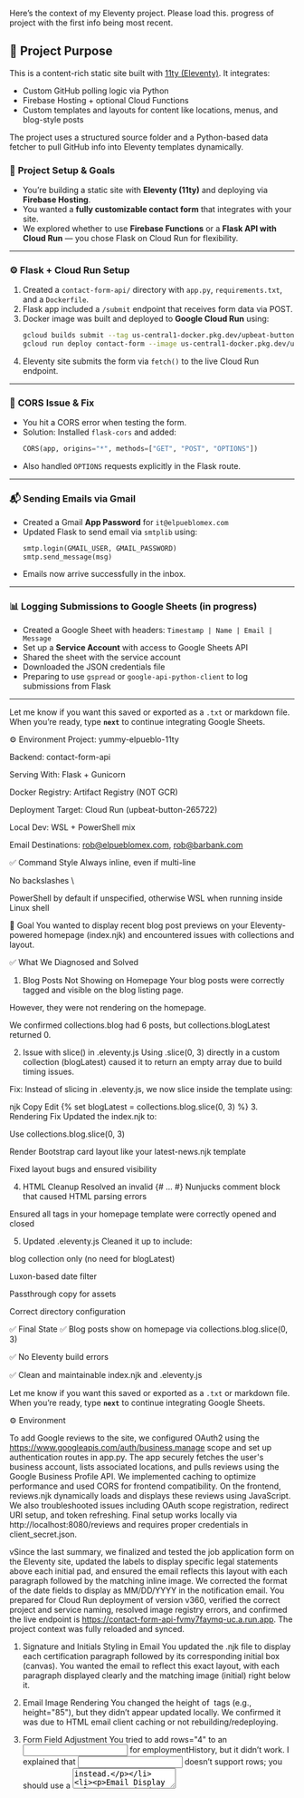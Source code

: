 Here’s the context of my Eleventy project. Please load this. progress of project with the first info being most recent.

## 🧠 Project Purpose

This is a content-rich static site built with [11ty (Eleventy)](https://11ty.dev). It integrates:

- Custom GitHub polling logic via Python
- Firebase Hosting + optional Cloud Functions
- Custom templates and layouts for content like locations, menus, and blog-style posts

The project uses a structured source folder and a Python-based data fetcher to pull GitHub info into Eleventy templates dynamically.

### 🧱 **Project Setup & Goals**

- You’re building a static site with **Eleventy (11ty)** and deploying via **Firebase Hosting**.
- You wanted a **fully customizable contact form** that integrates with your site.
- We explored whether to use **Firebase Functions** or a **Flask API with Cloud Run** — you chose Flask on Cloud Run for flexibility.

---

### ⚙️ **Flask + Cloud Run Setup**

1. Created a `contact-form-api/` directory with `app.py`, `requirements.txt`, and a `Dockerfile`.
2. Flask app included a `/submit` endpoint that receives form data via POST.
3. Docker image was built and deployed to **Google Cloud Run** using:
   ```bash
   gcloud builds submit --tag us-central1-docker.pkg.dev/upbeat-button-265722/contact-form
   gcloud run deploy contact-form --image us-central1-docker.pkg.dev/upbeat-button-265722/contact-form --platform managed --region us-central1 --allow-unauthenticated
   ```
4. Eleventy site submits the form via `fetch()` to the live Cloud Run endpoint.

---

### 🚨 **CORS Issue & Fix**

- You hit a CORS error when testing the form.
- Solution: Installed `flask-cors` and added:
  ```python
  CORS(app, origins="*", methods=["GET", "POST", "OPTIONS"])
  ```
- Also handled `OPTIONS` requests explicitly in the Flask route.

---

### 📬 **Sending Emails via Gmail**

- Created a Gmail **App Password** for `it@elpueblomex.com`
- Updated Flask to send email via `smtplib` using:
  ```python
  smtp.login(GMAIL_USER, GMAIL_PASSWORD)
  smtp.send_message(msg)
  ```
- Emails now arrive successfully in the inbox.

---

### 📊 **Logging Submissions to Google Sheets (in progress)**

- Created a Google Sheet with headers: `Timestamp | Name | Email | Message`
- Set up a **Service Account** with access to Google Sheets API
- Shared the sheet with the service account
- Downloaded the JSON credentials file
- Preparing to use `gspread` or `google-api-python-client` to log submissions from Flask

---

Let me know if you want this saved or exported as a `.txt` or markdown file. When you’re ready, type **`next`** to continue integrating Google Sheets.

⚙️ Environment
Project: yummy-elpueblo-11ty

Backend: contact-form-api

Serving With: Flask + Gunicorn

Docker Registry: Artifact Registry (NOT GCR)

Deployment Target: Cloud Run (upbeat-button-265722)

Local Dev: WSL + PowerShell mix

Email Destinations: rob@elpueblomex.com, rob@barbank.com

✅ Command Style
Always inline, even if multi-line

No backslashes \

PowerShell by default if unspecified, otherwise WSL when running inside Linux shell

🧠 Goal
You wanted to display recent blog post previews on your Eleventy-powered homepage (index.njk) and encountered issues with collections and layout.

✅ What We Diagnosed and Solved

1. Blog Posts Not Showing on Homepage
   Your blog posts were correctly tagged and visible on the blog listing page.

However, they were not rendering on the homepage.

We confirmed collections.blog had 6 posts, but collections.blogLatest returned 0.

2. Issue with slice() in .eleventy.js
   Using .slice(0, 3) directly in a custom collection (blogLatest) caused it to return an empty array due to build timing issues.

Fix: Instead of slicing in .eleventy.js, we now slice inside the template using:

njk
Copy
Edit
{% set blogLatest = collections.blog.slice(0, 3) %} 3. Rendering Fix
Updated the index.njk to:

Use collections.blog.slice(0, 3)

Render Bootstrap card layout like your latest-news.njk template

Fixed layout bugs and ensured visibility

4. HTML Cleanup
   Resolved an invalid {# ... #} Nunjucks comment block that caused HTML parsing errors

Ensured all tags in your homepage template were correctly opened and closed

5. Updated .eleventy.js
   Cleaned it up to include:

blog collection only (no need for blogLatest)

Luxon-based date filter

Passthrough copy for assets

Correct directory configuration

✅ Final State
✅ Blog posts show on homepage via collections.blog.slice(0, 3)

✅ No Eleventy build errors

✅ Clean and maintainable index.njk and .eleventy.js

Let me know if you want this saved or exported as a `.txt` or markdown file. When you’re ready, type **`next`** to continue integrating Google Sheets.

⚙️ Environment

To add Google reviews to the site, we configured OAuth2 using the https://www.googleapis.com/auth/business.manage scope and set up authentication routes in app.py. The app securely fetches the user's business account, lists associated locations, and pulls reviews using the Google Business Profile API. We implemented caching to optimize performance and used CORS for frontend compatibility. On the frontend, reviews.njk dynamically loads and displays these reviews using JavaScript. We also troubleshooted issues including OAuth scope registration, redirect URI setup, and token refreshing. Final setup works locally via http://localhost:8080/reviews and requires proper credentials in client_secret.json.

vSince the last summary, we finalized and tested the job application form on the Eleventy site, updated the <canvas> labels to display specific legal statements above each initial pad, and ensured the email reflects this layout with each paragraph followed by the matching inline image. We corrected the format of the date fields to display as MM/DD/YYYY in the notification email. You prepared for Cloud Run deployment of version v360, verified the correct project and service naming, resolved image registry errors, and confirmed the live endpoint is https://contact-form-api-fvmy7faymq-uc.a.run.app. The project context was fully reloaded and synced.

1. Signature and Initials Styling in Email
You updated the .njk file to display each certification paragraph followed by its corresponding initial box (canvas). You wanted the email to reflect this exact layout, with each paragraph displayed clearly and the matching image (initial) right below it.

2. Email Image Rendering
You changed the height of <img> tags (e.g., height="85"), but they didn’t appear updated locally. We confirmed it was due to HTML email client caching or not rebuilding/redeploying.

3. Form Field Adjustment
You tried to add rows="4" to an <input> for employmentHistory, but it didn’t work. I explained that <input type="text"> doesn’t support rows; you should use a <textarea> instead.

4. Email Display Color
You noticed some fields in the email appeared purple. This was likely due to your local email client styling (e.g., Gmail marking visited or autofilled text).

5. Preparing for Cloud Run Deployment (v350, then v360)
You declared readiness to push the Dockerfile live as version v350. Later, you wanted to deploy version v360 and confirmed the correct project ID: upbeat-button-265722.

6. Domain Confusion
You noticed the deployed service URL changed unexpectedly (from https://contact-form-api... to https://el-pueblo-api...). We discussed that Cloud Run uses service names for the default URL, and that the contact-form-api service must be explicitly specified to retain the URL.

7. Date Format Fix
You wanted the date in the notification email to appear as month/day/year instead of YYYY-MM-DD. We noted that the .njk form field needs no change — formatting should be handled in app.py.

8. Docker Push Errors
You tried pushing the Docker image and encountered errors like name unknown: Repository "contact-form-api" not found. I explained this was likely due to not enabling or creating the Artifact Registry repository for your region (us-central1).

9. GCloud Output Issues
Your gcloud command gave an OSError: [Errno 22] Invalid argument, which is a known PowerShell encoding issue when outputting to stdout.

10. Final Deployment Command
You requested a corrected gcloud run deploy command using the confirmed service URL (https://contact-form-api...). I gave the full command to deploy version v360 using Artifact Registry and contact-form-api as the service name.

Since the last progress report, we’ve completed the full job application form on the job-openings.njk page, including all required fields, date and dropdown selectors, and grouped sections for personal, employment, and legal information. We added JavaScript logic to auto-fill the form with test data for faster testing. We also integrated three initial pads and one signature pad using canvas elements, with both mouse and touch support. These pads are converted to base64 images and sent as part of the form submission payload.

On the backend, we created the /jobs route in app.py to handle job application submissions. This route validates all required fields, logs the data into Sheet3 on Google Sheets, and returns a proper JSON response. We also added a new email function that sends the full application details to rob@elpueblomex.com and rob@barbank.com. The email now includes inline-rendered images of the initials and signature.

For local testing, we set up the Eleventy server at http://localhost:8080 and the Flask API at http://localhost:5000. We updated the CORS logic to support local development and resolved all preflight issues affecting /submit, /reserve, and /jobs. The forms and endpoints are now working reliably in both dev and production.

Rob began developing a third form for El Pueblo’s Eleventy-based website to collect job applications. He requested a full HTML form with specified fields, including dropdowns, text inputs, and required markers. The form would eventually include signature pads, but those were postponed. Initially, the form used <textarea> fields, but Rob clarified that all fields should use single-line inputs unless otherwise specified. Special cases like the references and felony explanation fields were updated to use multiline <textarea> elements with 4 rows for better usability.

Once the full form was built, JavaScript was added to handle POST submissions using fetch() to a new /jobs endpoint on the Flask API, hosted on Google Cloud Run. On the backend, Rob implemented the /jobs route in app.py, which receives the submission, validates required fields, logs data into “Sheet3” of the existing Google Sheet, and returns a JSON response. Optional email notifications are supported.

The form uses Eleventy’s dev server for local preview and testing at localhost:8080/job-openings.html, avoiding the need to deploy to Firebase during development. This streamlined local workflow allows Rob to test layout, validation, and API responses efficiently before pushing to production. The setup is now ready for signature support and email confirmations.

Rob worked on expanding the Eleventy-based static site for El Pueblo Mexican Food by integrating multiple backend forms using a Flask API deployed to Google Cloud Run. After resolving CORS issues and Cloud Run deployment bugs, both the contact form (/submit) and reservation form (/reserve) were made fully functional, including Google Sheets logging and email notifications via Gmail SMTP.

Later, issues arose while attempting to center a confirmation message returned by the reservation form. This led to miscommunication between frontend display logic and Flask routes. Docker images weren't properly rebuilt during those changes, which caused inconsistencies in behavior. Rebuilding and redeploying the Docker image resolved those errors.

Rob then created a new job-openings.njk page to collect employment applications. A full form was built with all fields, including select inputs and formatted one-line text areas. The backend /jobs endpoint was implemented to log submissions to “Sheet3” of the existing spreadsheet and return success messages via JSON.

The form is now connected via JavaScript using fetch() with appropriate error handling and required field validation. Future steps may include adding digital signature fields and email confirmations. Everything is now working smoothly again after the final redeploy and script updates.

You began by building two form endpoints—/submit for contact messages and /reserve for party reservations—using Flask, hosted on Google Cloud Run, and integrated with Google Sheets and Gmail. The backend was Dockerized, and deployment was managed via gcloud run deploy.

Initially, the reservation form was returning CORS and 404 errors, even though the route was correctly defined in app.py. You verified the route with @app.route("/reserve", methods=["POST", "OPTIONS"]) and ensured CORS headers were set. The real issue turned out to be Cloud Run not serving the most recent image despite rebuilding with docker build. This was fixed by using versioned tags like v10, v200, and deploying them cleanly, avoiding image cache issues with --no-cache.

Another problem was with how you tested the routes using curl in PowerShell. Many errors stemmed from PowerShell syntax differences (like backticks and escaping quotes), which led to confusing 400 and 404 errors. Eventually, you tested the endpoints successfully using both curl and Invoke-RestMethod.

You also ran into a confusing situation where the contact form stopped working, while the reservation form worked fine. After investigating, you discovered the contact form was still pointing to the old Cloud Run URL (abc123), while the reservation form had the updated one (v200). Once you corrected the endpoint in contact.njk, both forms worked properly.

Ultimately, the main problems were outdated frontend URLs, Docker image caching, and inconsistent deployment. These were resolved by confirming route definitions, verifying deployed versions, and syncing frontend service URLs.

Now both forms are working, and the stack is running smoothly on Cloud Run with email notifications and Google Sheets logging fully functional.

You’re working on an Eleventy-based static site with a Flask API deployed to Google Cloud Run. After successfully deploying a working /submit contact form endpoint, you built a new /reserve endpoint to handle party reservation form data. Despite validating the route existed in your Docker build, hitting /reserve on Cloud Run consistently returned a 404 error, which initially appeared to be a CORS issue.

After investigation, it became clear that the actual problem was that Cloud Run was serving an older version of your container — one that didn’t include /reserve. Even though you rebuilt the Docker image and tagged it :v2, Cloud Run kept deploying the same image digest (sha256:3cf3...). This meant your changes weren’t reaching production.

We confirmed that the issue stemmed from gcloud crashing during deploy due to a Windows-specific OSError: [Errno 22] Invalid argument, related to terminal encoding. This crash silently prevented your gcloud run deploy command from finishing successfully.

To resolve this:

You set PowerShell’s output encoding using $OutputEncoding = [System.Text.Encoding]::UTF8

Then rebuilt the Docker image using a fresh tag like :v3

Pushed it to Artifact Registry

Explicitly deployed the new image using the full tag with gcloud run deploy

You were instructed to verify the new revision in the Cloud Run console and test the route using PowerShell curl. This cleaned up any image caching issues and ensured /reserve is now correctly deployed and live.
You began by setting up an Eleventy (11ty) static site and integrating a contact form backend using Python Flask, deployed via Google Cloud Run. You created a contact-form-api with Flask, using Gmail SMTP for email delivery, and later added Google Sheets logging to track submissions. The backend correctly handled POST requests at /submit, verified using curl in both WSL and PowerShell environments.

We debugged several deployment and runtime issues. Early errors involved Cloud Run deployment failures due to image access from Google Container Registry (GCR), which is deprecated. We resolved this by pushing the Docker image to Artifact Registry instead. You also encountered an issue with secret scanning when trying to push the sheets-creds.json file to GitHub — GitHub's push protection blocked it due to it containing Google service credentials. We handled this by using .gitignore, removing the file from Git's index, and cleaning up commit history.

You successfully installed and ran Gunicorn within WSL to serve your Flask app. When transitioning to include Google Sheets, we configured OAuth scopes and used gspread and google-auth for appending form data to your spreadsheet. We overcame a submit() route duplication bug and installation errors related to distutils packages like blinker.

We updated the contact form logic so emails are sent to both rob@elpueblomex.com and rob@barbank.com, and added a confirmation email to be sent back to the person who filled out the form. Docker deployment scripts were tested and iterated on, with emphasis on inline PowerShell-compatible commands for tagging, pushing, and deploying.

Throughout the session, we reinforced using best practices for secrets management, deployment hygiene, and debugging Flask + Gunicorn issues on WSL.

You now have a fully functional contact form API that logs to Google Sheets, sends email notifications to admins, and sends confirmations to users.

In this session, we set up a fully customizable contact form for an Eleventy static site using a Flask API deployed on Google Cloud Run. After evaluating options, we chose Flask over Firebase Functions for greater flexibility and control. We built the Flask app with a /submit endpoint to handle POST requests, containerized it with Docker, and deployed it to Cloud Run using the Google Cloud CLI.

To handle browser security restrictions, we addressed a CORS error by integrating flask-cors and explicitly allowing cross-origin requests. Once the API was live, we wired up a frontend form in the Eleventy site to send submissions via fetch.

Next, we enabled Gmail integration by generating a secure App Password for it@elpueblomex.com and configured Flask to send emails via SMTP. After successful deployment and testing, we verified that the contact form was sending emails properly.

We also began integrating Google Sheets as a backend log for form submissions. This involved creating a new Google Sheet, setting up a service account, enabling the Google Sheets API, and preparing secure authentication credentials to allow Flask to write data to the sheet.

The session was highly productive, ending with a live contact form that sends real emails and is nearly ready for full data logging.

Always use thsi styling for buttons:

.btn-read-more {
background: #7f120b;
color: white;
border: 1px solid black;
padding: 10px 28px 12px 28px;
border-radius: 50px;
font-weight: 400;
font-size: 15px;
box-shadow: 0 8px 28px rgba(0, 0, 0, 0.1);
transition: 0.5s;
letter-spacing: 1px;
}

## 📁 Directory Structure Overview

```
Project Structure:

├── READ.MD
├── code-pull-index.html
├── design-source
│   └── image-template.psd
├── dist
│   ├── assets
│   │   ├── css
│   │   │   ├── custom.css
│   │   │   ├── main.css
│   │   │   └── vendor.min.css
│   │   ├── img
│   │   │   ├── about-2.jpg
│   │   │   ├── about.jpg
│   │   │   ├── apple-touch-icon.png
│   │   │   ├── blog
│   │   │   │   ├── bunuelos.jpg
│   │   │   │   ├── dinner-plate.jpg
│   │   │   │   └── dinner.jpg
│   │   │   ├── carne-asada.png
│   │   │   ├── carneasada plate.png
│   │   │   ├── chefs
│   │   │   │   ├── chefs-1.jpg
│   │   │   │   ├── chefs-2.jpg
│   │   │   │   └── chefs-3.jpg
│   │   │   ├── el-pueblo-logo.png
│   │   │   ├── el_pueblo_mex_logo-01.png
│   │   │   ├── events-1.jpg
│   │   │   ├── events-2.jpg
│   │   │   ├── events-3.jpg
│   │   │   ├── events-4.jpg
│   │   │   ├── favicon.png
│   │   │   ├── gallery
│   │   │   │   ├── gallery-1.jpg
│   │   │   │   ├── gallery-2.jpg
│   │   │   │   ├── gallery-3.jpg
│   │   │   │   ├── gallery-4.jpg
│   │   │   │   ├── gallery-5.jpg
│   │   │   │   ├── gallery-6.jpg
│   │   │   │   ├── gallery-7.jpg
│   │   │   │   └── gallery-8.jpg
│   │   │   ├── hero-img.png
│   │   │   ├── logo.png
│   │   │   ├── menu
│   │   │   │   ├── menu-item-1.png
│   │   │   │   ├── menu-item-2.png
│   │   │   │   ├── menu-item-3.png
│   │   │   │   ├── menu-item-4.png
│   │   │   │   ├── menu-item-5.png
│   │   │   │   └── menu-item-6.png
│   │   │   ├── menu-items
│   │   │   │   ├── 2-for-10-taco-combo.jpg
│   │   │   │   ├── adobada-burrito.jpg
│   │   │   │   ├── adobada-quesadilla.jpg
│   │   │   │   ├── adobada-taco.jpg
│   │   │   │   ├── adobada-torta.jpg
│   │   │   │   ├── bean-and-cheese-burrito.jpg
│   │   │   │   ├── breakfast-bowl.jpg
│   │   │   │   ├── breakfast-burrito.jpg
│   │   │   │   ├── breakfast.jpg
│   │   │   │   ├── cali-burrito.jpg
│   │   │   │   ├── carne-asada-burrito.jpg
│   │   │   │   ├── carne-asada-plate.jpg
│   │   │   │   ├── carne-asada-quesadilla.jpg
│   │   │   │   ├── carne-asada-taco.jpg
│   │   │   │   ├── carne-asada-torta.jpg
│   │   │   │   ├── carnitas-burrito.jpg
│   │   │   │   ├── carnitas-burrito2.jpg
│   │   │   │   ├── carnitas-plate.jpg
│   │   │   │   ├── carnitas-quesadilla.jpg
│   │   │   │   ├── carnitas-taco.jpg
│   │   │   │   ├── carnitas-torta.jpg
│   │   │   │   ├── cheese-quesadilla.jpg
│   │   │   │   ├── chickentortsoup.jpg
│   │   │   │   ├── chilaquiles-rojos.jpg
│   │   │   │   ├── chilaquiles-verdes.jpg
│   │   │   │   ├── chile-relleno-burrito.jpg
│   │   │   │   ├── chile-relleno-plate.jpg
│   │   │   │   ├── chile-relleno.jpg
│   │   │   │   ├── chimichanga.jpg
│   │   │   │   ├── chips-and-salsa.jpg
│   │   │   │   ├── chorizo-burrito.jpg
│   │   │   │   ├── chorizo-plate.jpg
│   │   │   │   ├── chorizo-torta.jpg
│   │   │   │   ├── conga-burrito.jpg
│   │   │   │   ├── dinners.jpg
│   │   │   │   ├── el-pueblo-mexican-food.jpg
│   │   │   │   ├── el-pueblo-torta-with-fries.jpg
│   │   │   │   ├── enchiladas.jpg
│   │   │   │   ├── fajitas-burrito.jpg
│   │   │   │   ├── fajitas-plate.jpg
│   │   │   │   ├── fish-taco.jpg
│   │   │   │   ├── fish_tacos.jpg
│   │   │   │   ├── flautas-(3).jpg
│   │   │   │   ├── fries-and-chips.jpg
│   │   │   │   ├── full-menu.jpg
│   │   │   │   ├── guacamole-(1-2-tray).jpg
│   │   │   │   ├── ham-and-cheese.jpg
│   │   │   │   ├── huevos-a-la-mexicana.jpg
│   │   │   │   ├── huevos-con-jamon.jpg
│   │   │   │   ├── huevos-rancheros.jpg
│   │   │   │   ├── josh-cellars-vintage-pinot-noir-bottle-central-coast-(750-ml).jpg
│   │   │   │   ├── kids-quesadilla.jpg
│   │   │   │   ├── la-marca-prosecco-bottle-doc-italy-(375-ml).jpg
│   │   │   │   ├── lengua-taco.jpg
│   │   │   │   ├── machaca-burrito.jpg
│   │   │   │   ├── machaca-plate.jpg
│   │   │   │   ├── machaca-torta.jpg
│   │   │   │   ├── make-your-own-tacos.jpg
│   │   │   │   ├── menu-items.zip
│   │   │   │   ├── menudo-sat-and-sun-only.jpg
│   │   │   │   ├── michelob-ultra-light-usa-limited-edition-beer-slim-cans-(12-fl-oz-x-24-ct).jpg
│   │   │   │   ├── modelo-especial-mexican-lager-bottles-(12-fl-oz-x-12-ct).jpg
│   │   │   │   ├── nachos-supreme.jpg
│   │   │   │   ├── party-packs.jpg
│   │   │   │   ├── pollo-asada-quesadilla.jpg
│   │   │   │   ├── pollo-asado-burrito.jpg
│   │   │   │   ├── pollo-asado-taco.jpg
│   │   │   │   ├── pollo-asado-torta.jpg
│   │   │   │   ├── protein-bowl.jpg
│   │   │   │   ├── protein-fries.jpg
│   │   │   │   ├── quesadillas.jpg
│   │   │   │   ├── rice-(8-oz).jpg
│   │   │   │   ├── rolled-tacos-(50).jpg
│   │   │   │   ├── rolled-with-guacamole-(3).jpg
│   │   │   │   ├── rolled-with-guacamole-(5).jpg
│   │   │   │   ├── rolled-with-sour-cream-(3).jpg
│   │   │   │   ├── rolled-with-sour-cream-(5).jpg
│   │   │   │   ├── shredded-beef-taco.jpg
│   │   │   │   ├── shredded-chicken-quesadilla.jpg
│   │   │   │   ├── shredded-chicken-taco.jpg
│   │   │   │   ├── shrimp-burrito.jpg
│   │   │   │   ├── shrimp-fries.jpg
│   │   │   │   ├── shrimp-quesadilla.jpg
│   │   │   │   ├── shrimp-taco.jpg
│   │   │   │   ├── side-of-rice-serves-20.jpg
│   │   │   │   ├── side-orders.jpg
│   │   │   │   ├── soon.jpg
│   │   │   │   ├── steak-and-eggs-burrito.jpg
│   │   │   │   ├── super-breakfast-bowl.jpg
│   │   │   │   ├── super-breakfast-burrito.jpg
│   │   │   │   ├── supreme-burrito.jpg
│   │   │   │   ├── surf-and-turf-bowl.jpg
│   │   │   │   ├── surf-and-turf-fries.jpg
│   │   │   │   ├── surf-n'-turf-burrito.jpg
│   │   │   │   ├── tacos---hard.jpg
│   │   │   │   ├── tacos---soft.jpg
│   │   │   │   ├── taquito-burrito.jpg
│   │   │   │   ├── tito's-gluten-free-80-proof-handmade-vodka-bottle-(750-ml).jpg
│   │   │   │   ├── two4tentacos.jpg
│   │   │   │   ├── veggie-fries.jpg
│   │   │   │   ├── veggie-quesadilla.jpg
│   │   │   │   └── white-claw-gluten-free-no.-1-variety-pack-hard-seltzer-cans-(12-fl-oz-x-12-ct).jpg
│   │   │   ├── new-bun.jpg
│   │   │   ├── reservation.jpg
│   │   │   ├── stats-bg.jpg
│   │   │   ├── taco.png
│   │   │   ├── tacos-front.webp
│   │   │   ├── tacos.webp
│   │   │   ├── team-shape.svg
│   │   │   └── testimonials
│   │   │       ├── testimonials-1.jpg
│   │   │       ├── testimonials-2.jpg
│   │   │       ├── testimonials-3.jpg
│   │   │       └── testimonials-4.jpg
│   │   ├── js
│   │   │   ├── main.js
│   │   │   └── reviews.js
│   │   ├── scss
│   │   └── vendor
│   │       ├── aos
│   │       │   ├── aos.cjs.js
│   │       │   ├── aos.css
│   │       │   ├── aos.esm.js
│   │       │   ├── aos.js
│   │       │   └── aos.js.map
│   │       ├── bootstrap
│   │       │   ├── css
│   │       │   │   ├── bootstrap-grid.css
│   │       │   │   ├── bootstrap-grid.css.map
│   │       │   │   ├── bootstrap-grid.min.css
│   │       │   │   ├── bootstrap-grid.min.css.map
│   │       │   │   ├── bootstrap-grid.rtl.css
│   │       │   │   ├── bootstrap-grid.rtl.css.map
│   │       │   │   ├── bootstrap-grid.rtl.min.css
│   │       │   │   ├── bootstrap-grid.rtl.min.css.map
│   │       │   │   ├── bootstrap-reboot.css
│   │       │   │   ├── bootstrap-reboot.css.map
│   │       │   │   ├── bootstrap-reboot.min.css
│   │       │   │   ├── bootstrap-reboot.min.css.map
│   │       │   │   ├── bootstrap-reboot.rtl.css
│   │       │   │   ├── bootstrap-reboot.rtl.css.map
│   │       │   │   ├── bootstrap-reboot.rtl.min.css
│   │       │   │   ├── bootstrap-reboot.rtl.min.css.map
│   │       │   │   ├── bootstrap-utilities.css
│   │       │   │   ├── bootstrap-utilities.css.map
│   │       │   │   ├── bootstrap-utilities.min.css
│   │       │   │   ├── bootstrap-utilities.min.css.map
│   │       │   │   ├── bootstrap-utilities.rtl.css
│   │       │   │   ├── bootstrap-utilities.rtl.css.map
│   │       │   │   ├── bootstrap-utilities.rtl.min.css
│   │       │   │   ├── bootstrap-utilities.rtl.min.css.map
│   │       │   │   ├── bootstrap.css
│   │       │   │   ├── bootstrap.css.map
│   │       │   │   ├── bootstrap.min.css
│   │       │   │   ├── bootstrap.min.css.map
│   │       │   │   ├── bootstrap.rtl.css
│   │       │   │   ├── bootstrap.rtl.css.map
│   │       │   │   ├── bootstrap.rtl.min.css
│   │       │   │   ├── bootstrap.rtl.min.css.map
│   │       │   │   └── prb.txt
│   │       │   └── js
│   │       │       ├── bootstrap.bundle.js
│   │       │       ├── bootstrap.bundle.js.map
│   │       │       ├── bootstrap.bundle.min.js
│   │       │       ├── bootstrap.bundle.min.js.map
│   │       │       ├── bootstrap.esm.js
│   │       │       ├── bootstrap.esm.js.map
│   │       │       ├── bootstrap.esm.min.js
│   │       │       ├── bootstrap.esm.min.js.map
│   │       │       ├── bootstrap.js
│   │       │       ├── bootstrap.js.map
│   │       │       ├── bootstrap.min.js
│   │       │       └── bootstrap.min.js.map
│   │       ├── bootstrap-icons
│   │       │   ├── bootstrap-icons.css
│   │       │   ├── bootstrap-icons.json
│   │       │   ├── bootstrap-icons.min.css
│   │       │   ├── bootstrap-icons.scss
│   │       │   └── fonts
│   │       │       ├── bootstrap-icons.woff
│   │       │       └── bootstrap-icons.woff2
│   │       ├── glightbox
│   │       │   ├── css
│   │       │   │   ├── glightbox.css
│   │       │   │   └── glightbox.min.css
│   │       │   └── js
│   │       │       ├── glightbox.js
│   │       │       └── glightbox.min.js
│   │       ├── php-email-form
│   │       │   └── validate.js
│   │       ├── purecounter
│   │       │   ├── purecounter_vanilla.js
│   │       │   └── purecounter_vanilla.js.map
│   │       └── swiper
│   │           ├── swiper-bundle.min.css
│   │           ├── swiper-bundle.min.js
│   │           └── swiper-bundle.min.js.map
│   ├── index.html
│   ├── latest-news.html
│   ├── locations.html
│   ├── menu.html
│   ├── posts
│   │   ├── anatomy-fish-taco
│   │   │   └── index.html
│   │   ├── breakfast-burritos
│   │   │   └── index.html
│   │   ├── bunuelos-crispy-sweet-treat
│   │   │   └── index.html
│   │   ├── fresh-and-authentic
│   │   │   └── index.html
│   │   ├── two-for-ten
│   │   │   └── index.html
│   │   └── voted-top-ten-yelp
│   │       └── index.html
│   └── test.html
├── file-tree.py
├── file_tree.txt
├── firebase.json
├── functions
│   ├── index.js
│   ├── package-lock.json
│   └── package.json
├── github-poller
│   ├── app.py
│   ├── index.html
│   └── requirements.txt
├── notes
├── notes.md
├── package-lock.json
├── package.json
├── rev.json
└── src
    ├── _includes
    │   ├── footer.njk
    │   └── header.njk
    ├── _layouts
    │   └── base.njk
    ├── assets
    │   ├── css
    │   │   ├── custom.css
    │   │   ├── main.css
    │   │   └── vendor.min.css
    │   ├── img
    │   │   ├── about-2.jpg
    │   │   ├── about.jpg
    │   │   ├── apple-touch-icon.png
    │   │   ├── blog
    │   │   │   ├── bunuelos.jpg
    │   │   │   ├── dinner-plate.jpg
    │   │   │   └── dinner.jpg
    │   │   ├── carne-asada.png
    │   │   ├── carneasada plate.png
    │   │   ├── chefs
    │   │   │   ├── chefs-1.jpg
    │   │   │   ├── chefs-2.jpg
    │   │   │   └── chefs-3.jpg
    │   │   ├── el-pueblo-logo.png
    │   │   ├── el_pueblo_mex_logo-01.png
    │   │   ├── events-1.jpg
    │   │   ├── events-2.jpg
    │   │   ├── events-3.jpg
    │   │   ├── events-4.jpg
    │   │   ├── favicon.png
    │   │   ├── gallery
    │   │   │   ├── gallery-1.jpg
    │   │   │   ├── gallery-2.jpg
    │   │   │   ├── gallery-3.jpg
    │   │   │   ├── gallery-4.jpg
    │   │   │   ├── gallery-5.jpg
    │   │   │   ├── gallery-6.jpg
    │   │   │   ├── gallery-7.jpg
    │   │   │   └── gallery-8.jpg
    │   │   ├── hero-img.png
    │   │   ├── logo.png
    │   │   ├── menu
    │   │   │   ├── menu-item-1.png
    │   │   │   ├── menu-item-2.png
    │   │   │   ├── menu-item-3.png
    │   │   │   ├── menu-item-4.png
    │   │   │   ├── menu-item-5.png
    │   │   │   └── menu-item-6.png
    │   │   ├── menu-items
    │   │   │   ├── 2-for-10-taco-combo.jpg
    │   │   │   ├── adobada-burrito.jpg
    │   │   │   ├── adobada-quesadilla.jpg
    │   │   │   ├── adobada-taco.jpg
    │   │   │   ├── adobada-torta.jpg
    │   │   │   ├── bean-and-cheese-burrito.jpg
    │   │   │   ├── breakfast-bowl.jpg
    │   │   │   ├── breakfast-burrito.jpg
    │   │   │   ├── breakfast.jpg
    │   │   │   ├── cali-burrito.jpg
    │   │   │   ├── carne-asada-burrito.jpg
    │   │   │   ├── carne-asada-plate.jpg
    │   │   │   ├── carne-asada-quesadilla.jpg
    │   │   │   ├── carne-asada-taco.jpg
    │   │   │   ├── carne-asada-torta.jpg
    │   │   │   ├── carnitas-burrito.jpg
    │   │   │   ├── carnitas-burrito2.jpg
    │   │   │   ├── carnitas-plate.jpg
    │   │   │   ├── carnitas-quesadilla.jpg
    │   │   │   ├── carnitas-taco.jpg
    │   │   │   ├── carnitas-torta.jpg
    │   │   │   ├── cheese-quesadilla.jpg
    │   │   │   ├── chickentortsoup.jpg
    │   │   │   ├── chilaquiles-rojos.jpg
    │   │   │   ├── chilaquiles-verdes.jpg
    │   │   │   ├── chile-relleno-burrito.jpg
    │   │   │   ├── chile-relleno-plate.jpg
    │   │   │   ├── chile-relleno.jpg
    │   │   │   ├── chimichanga.jpg
    │   │   │   ├── chips-and-salsa.jpg
    │   │   │   ├── chorizo-burrito.jpg
    │   │   │   ├── chorizo-plate.jpg
    │   │   │   ├── chorizo-torta.jpg
    │   │   │   ├── conga-burrito.jpg
    │   │   │   ├── dinners.jpg
    │   │   │   ├── el-pueblo-mexican-food.jpg
    │   │   │   ├── el-pueblo-torta-with-fries.jpg
    │   │   │   ├── enchiladas.jpg
    │   │   │   ├── fajitas-burrito.jpg
    │   │   │   ├── fajitas-plate.jpg
    │   │   │   ├── fish-taco.jpg
    │   │   │   ├── fish_tacos.jpg
    │   │   │   ├── flautas-(3).jpg
    │   │   │   ├── fries-and-chips.jpg
    │   │   │   ├── full-menu.jpg
    │   │   │   ├── guacamole-(1-2-tray).jpg
    │   │   │   ├── ham-and-cheese.jpg
    │   │   │   ├── huevos-a-la-mexicana.jpg
    │   │   │   ├── huevos-con-jamon.jpg
    │   │   │   ├── huevos-rancheros.jpg
    │   │   │   ├── josh-cellars-vintage-pinot-noir-bottle-central-coast-(750-ml).jpg
    │   │   │   ├── kids-quesadilla.jpg
    │   │   │   ├── la-marca-prosecco-bottle-doc-italy-(375-ml).jpg
    │   │   │   ├── lengua-taco.jpg
    │   │   │   ├── machaca-burrito.jpg
    │   │   │   ├── machaca-plate.jpg
    │   │   │   ├── machaca-torta.jpg
    │   │   │   ├── make-your-own-tacos.jpg
    │   │   │   ├── menu-items.zip
    │   │   │   ├── menudo-sat-and-sun-only.jpg
    │   │   │   ├── michelob-ultra-light-usa-limited-edition-beer-slim-cans-(12-fl-oz-x-24-ct).jpg
    │   │   │   ├── modelo-especial-mexican-lager-bottles-(12-fl-oz-x-12-ct).jpg
    │   │   │   ├── nachos-supreme.jpg
    │   │   │   ├── party-packs.jpg
    │   │   │   ├── pollo-asada-quesadilla.jpg
    │   │   │   ├── pollo-asado-burrito.jpg
    │   │   │   ├── pollo-asado-taco.jpg
    │   │   │   ├── pollo-asado-torta.jpg
    │   │   │   ├── protein-bowl.jpg
    │   │   │   ├── protein-fries.jpg
    │   │   │   ├── quesadillas.jpg
    │   │   │   ├── rice-(8-oz).jpg
    │   │   │   ├── rolled-tacos-(50).jpg
    │   │   │   ├── rolled-with-guacamole-(3).jpg
    │   │   │   ├── rolled-with-guacamole-(5).jpg
    │   │   │   ├── rolled-with-sour-cream-(3).jpg
    │   │   │   ├── rolled-with-sour-cream-(5).jpg
    │   │   │   ├── shredded-beef-taco.jpg
    │   │   │   ├── shredded-chicken-quesadilla.jpg
    │   │   │   ├── shredded-chicken-taco.jpg
    │   │   │   ├── shrimp-burrito.jpg
    │   │   │   ├── shrimp-fries.jpg
    │   │   │   ├── shrimp-quesadilla.jpg
    │   │   │   ├── shrimp-taco.jpg
    │   │   │   ├── side-of-rice-serves-20.jpg
    │   │   │   ├── side-orders.jpg
    │   │   │   ├── soon.jpg
    │   │   │   ├── steak-and-eggs-burrito.jpg
    │   │   │   ├── super-breakfast-bowl.jpg
    │   │   │   ├── super-breakfast-burrito.jpg
    │   │   │   ├── supreme-burrito.jpg
    │   │   │   ├── surf-and-turf-bowl.jpg
    │   │   │   ├── surf-and-turf-fries.jpg
    │   │   │   ├── surf-n'-turf-burrito.jpg
    │   │   │   ├── tacos---hard.jpg
    │   │   │   ├── tacos---soft.jpg
    │   │   │   ├── taquito-burrito.jpg
    │   │   │   ├── tito's-gluten-free-80-proof-handmade-vodka-bottle-(750-ml).jpg
    │   │   │   ├── two4tentacos.jpg
    │   │   │   ├── veggie-fries.jpg
    │   │   │   ├── veggie-quesadilla.jpg
    │   │   │   └── white-claw-gluten-free-no.-1-variety-pack-hard-seltzer-cans-(12-fl-oz-x-12-ct).jpg
    │   │   ├── new-bun.jpg
    │   │   ├── reservation.jpg
    │   │   ├── stats-bg.jpg
    │   │   ├── taco.png
    │   │   ├── tacos-front.webp
    │   │   ├── tacos.webp
    │   │   ├── team-shape.svg
    │   │   └── testimonials
    │   │       ├── testimonials-1.jpg
    │   │       ├── testimonials-2.jpg
    │   │       ├── testimonials-3.jpg
    │   │       └── testimonials-4.jpg
    │   ├── js
    │   │   ├── main.js
    │   │   └── reviews.js
    │   ├── scss
    │   └── vendor
    │       ├── aos
    │       │   ├── aos.cjs.js
    │       │   ├── aos.css
    │       │   ├── aos.esm.js
    │       │   ├── aos.js
    │       │   └── aos.js.map
    │       ├── bootstrap
    │       │   ├── css
    │       │   │   ├── bootstrap-grid.css
    │       │   │   ├── bootstrap-grid.css.map
    │       │   │   ├── bootstrap-grid.min.css
    │       │   │   ├── bootstrap-grid.min.css.map
    │       │   │   ├── bootstrap-grid.rtl.css
    │       │   │   ├── bootstrap-grid.rtl.css.map
    │       │   │   ├── bootstrap-grid.rtl.min.css
    │       │   │   ├── bootstrap-grid.rtl.min.css.map
    │       │   │   ├── bootstrap-reboot.css
    │       │   │   ├── bootstrap-reboot.css.map
    │       │   │   ├── bootstrap-reboot.min.css
    │       │   │   ├── bootstrap-reboot.min.css.map
    │       │   │   ├── bootstrap-reboot.rtl.css
    │       │   │   ├── bootstrap-reboot.rtl.css.map
    │       │   │   ├── bootstrap-reboot.rtl.min.css
    │       │   │   ├── bootstrap-reboot.rtl.min.css.map
    │       │   │   ├── bootstrap-utilities.css
    │       │   │   ├── bootstrap-utilities.css.map
    │       │   │   ├── bootstrap-utilities.min.css
    │       │   │   ├── bootstrap-utilities.min.css.map
    │       │   │   ├── bootstrap-utilities.rtl.css
    │       │   │   ├── bootstrap-utilities.rtl.css.map
    │       │   │   ├── bootstrap-utilities.rtl.min.css
    │       │   │   ├── bootstrap-utilities.rtl.min.css.map
    │       │   │   ├── bootstrap.css
    │       │   │   ├── bootstrap.css.map
    │       │   │   ├── bootstrap.min.css
    │       │   │   ├── bootstrap.min.css.map
    │       │   │   ├── bootstrap.rtl.css
    │       │   │   ├── bootstrap.rtl.css.map
    │       │   │   ├── bootstrap.rtl.min.css
    │       │   │   ├── bootstrap.rtl.min.css.map
    │       │   │   └── prb.txt
    │       │   └── js
    │       │       ├── bootstrap.bundle.js
    │       │       ├── bootstrap.bundle.js.map
    │       │       ├── bootstrap.bundle.min.js
    │       │       ├── bootstrap.bundle.min.js.map
    │       │       ├── bootstrap.esm.js
    │       │       ├── bootstrap.esm.js.map
    │       │       ├── bootstrap.esm.min.js
    │       │       ├── bootstrap.esm.min.js.map
    │       │       ├── bootstrap.js
    │       │       ├── bootstrap.js.map
    │       │       ├── bootstrap.min.js
    │       │       └── bootstrap.min.js.map
    │       ├── bootstrap-icons
    │       │   ├── bootstrap-icons.css
    │       │   ├── bootstrap-icons.json
    │       │   ├── bootstrap-icons.min.css
    │       │   ├── bootstrap-icons.scss
    │       │   └── fonts
    │       │       ├── bootstrap-icons.woff
    │       │       └── bootstrap-icons.woff2
    │       ├── glightbox
    │       │   ├── css
    │       │   │   ├── glightbox.css
    │       │   │   └── glightbox.min.css
    │       │   └── js
    │       │       ├── glightbox.js
    │       │       └── glightbox.min.js
    │       ├── php-email-form
    │       │   └── validate.js
    │       ├── purecounter
    │       │   ├── purecounter_vanilla.js
    │       │   └── purecounter_vanilla.js.map
    │       └── swiper
    │           ├── swiper-bundle.min.css
    │           ├── swiper-bundle.min.js
    │           └── swiper-bundle.min.js.map
    ├── blog.njk
    ├── index.njk
    ├── locations.njk
    ├── menu.njk
    ├── posts
    │   ├── anatomy-fish-taco.md
    │   ├── breakfast-burritos.md
    │   ├── bunuelos-crispy-sweet-treat.md
    │   ├── freash-and-authentic.md
    │   ├── two-for-ten.md
    │   └── yelp-voted-top-ten.md
    ├── robots.txt
    └── test.njk


